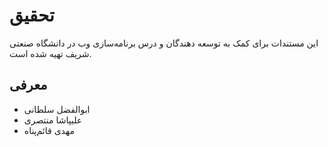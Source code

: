 # تحقیق

این مستندات برای کمک به توسعه دهندگان و درس برنامه‌سازی وب در دانشگاه صنعتی شریف تهیه شده است.

## معرفی

* ابوالفضل سلطانی
* علیپاشا منتصری
* مهدی قائم‌پناه

